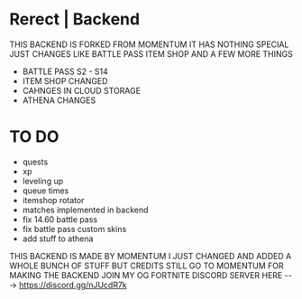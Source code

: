 # Rerect | Backend

THIS BACKEND IS FORKED FROM MOMENTUM IT HAS NOTHING SPECIAL JUST CHANGES
LIKE BATTLE PASS ITEM SHOP AND A FEW MORE THINGS

+ BATTLE PASS S2 - S14
+ ITEM SHOP CHANGED
+ CAHNGES IN CLOUD STORAGE
+ ATHENA CHANGES

# TO DO
- quests
- xp
- leveling up
- queue times
- itemshop rotator
- matches implemented in backend
- fix 14.60 battle pass
- fix battle pass custom skins
- add stuff to athena

THIS BACKEND IS MADE BY MOMENTUM I JUST CHANGED AND ADDED A WHOLE BUNCH OF STUFF BUT
CREDITS STILL GO TO MOMENTUM FOR MAKING THE BACKEND
JOIN MY OG FORTNITE DISCORD SERVER HERE ---> https://discord.gg/nJUcdR7k
